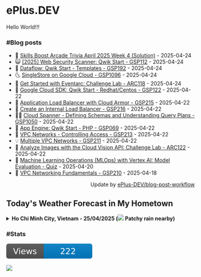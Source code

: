 # ePlus.DEV

Hello World!!!

### #Blog posts

- 🧰 [Skills Boost Arcade Trivia April 2025 Week 4 &lpar;Solution&rpar;](https://eplus.dev/skills-boost-arcade-trivia-april-2025-week-4-solution) - 2025-04-24 
- 😺 [[2025] Web Security Scanner: Qwik Start - GSP112](https://eplus.dev/2025-web-security-scanner-qwik-start-gsp112) - 2025-04-24 
- 🗽 [Dataflow: Qwik Start - Templates - GSP192](https://eplus.dev/dataflow-qwik-start-templates-gsp192) - 2025-04-24 
- 🌜 [SingleStore on Google Cloud - GSP1096](https://eplus.dev/singlestore-on-google-cloud-gsp1096) - 2025-04-24 
- 📝 [Get Started with Eventarc: Challenge Lab - ARC118](https://eplus.dev/get-started-with-eventarc-challenge-lab-arc118) - 2025-04-24 
- 🚀 [Google Cloud SDK: Qwik Start - Redhat/Centos - GSP122](https://eplus.dev/google-cloud-sdk-qwik-start-redhatcentos-gsp122) - 2025-04-22 
- 💼 [Application Load Balancer with Cloud Armor - GSP215](https://eplus.dev/application-load-balancer-with-cloud-armor-gsp215) - 2025-04-22 
- 🦣 [Create an Internal Load Balancer - GSP216](https://eplus.dev/create-an-internal-load-balancer-gsp216) - 2025-04-22 
- 👨‍🏫 [Cloud Spanner - Defining Schemas and Understanding Query Plans - GSP1050](https://eplus.dev/cloud-spanner-defining-schemas-and-understanding-query-plans-gsp1050) - 2025-04-22 
- 🔭 [App Engine: Qwik Start - PHP - GSP069](https://eplus.dev/app-engine-qwik-start-php-gsp069) - 2025-04-22 
- 🤡 [VPC Networks - Controlling Access - GSP213](https://eplus.dev/vpc-networks-controlling-access-gsp213) - 2025-04-22 
- 💡 [Multiple VPC Networks - GSP211](https://eplus.dev/multiple-vpc-networks-gsp211) - 2025-04-22 
- 🦣 [Analyze Images with the Cloud Vision API: Challenge Lab - ARC122](https://eplus.dev/analyze-images-with-the-cloud-vision-api-challenge-lab-arc122) - 2025-04-22 
- 💪 [Machine Learning Operations &lpar;MLOps&rpar; with Vertex AI: Model Evaluation - Quiz](https://eplus.dev/machine-learning-operations-mlops-with-vertex-ai-model-evaluation-quiz) - 2025-04-20 
- 🤡 [VPC Networking Fundamentals - GSP210](https://eplus.dev/vpc-networking-fundamentals-gsp210) - 2025-04-18 


<div align="right">
    Update by <a target="_blank" href="https://github.com/ePlus-DEV/blog-post-workflow">ePlus-DEV/blog-post-workflow</a>
</div>


## Today's Weather Forecast in My Hometown



<details>
    <summary><b>Ho Chi Minh City, Vietnam - 25/04/2025 (<img src="https://cdn.weatherapi.com/weather/64x64/day/176.png" width="25" /> Patchy rain nearby)</b>
    </summary>

    
<table>
    <tr>
        <th>Hour</th>
        <td>00:00</td><td>01:00</td><td>02:00</td><td>03:00</td><td>04:00</td><td>05:00</td><td>06:00</td><td>07:00</td><td>08:00</td><td>09:00</td><td>10:00</td><td>11:00</td><td>12:00</td><td>13:00</td><td>14:00</td><td>15:00</td><td>16:00</td><td>17:00</td><td>18:00</td><td>19:00</td><td>20:00</td><td>21:00</td><td>22:00</td><td>23:00</td>
    </tr>
    <tr>
        <th>Weather</th>
        <td><img src="https://cdn.weatherapi.com/weather/64x64/night/113.png"></img></td><td><img src="https://cdn.weatherapi.com/weather/64x64/night/176.png"></img></td><td><img src="https://cdn.weatherapi.com/weather/64x64/night/113.png"></img></td><td><img src="https://cdn.weatherapi.com/weather/64x64/night/113.png"></img></td><td><img src="https://cdn.weatherapi.com/weather/64x64/night/113.png"></img></td><td><img src="https://cdn.weatherapi.com/weather/64x64/night/116.png"></img></td><td><img src="https://cdn.weatherapi.com/weather/64x64/day/113.png"></img></td><td><img src="https://cdn.weatherapi.com/weather/64x64/day/113.png"></img></td><td><img src="https://cdn.weatherapi.com/weather/64x64/day/116.png"></img></td><td><img src="https://cdn.weatherapi.com/weather/64x64/day/116.png"></img></td><td><img src="https://cdn.weatherapi.com/weather/64x64/day/113.png"></img></td><td><img src="https://cdn.weatherapi.com/weather/64x64/day/116.png"></img></td><td><img src="https://cdn.weatherapi.com/weather/64x64/day/263.png"></img></td><td><img src="https://cdn.weatherapi.com/weather/64x64/day/176.png"></img></td><td><img src="https://cdn.weatherapi.com/weather/64x64/day/116.png"></img></td><td><img src="https://cdn.weatherapi.com/weather/64x64/day/113.png"></img></td><td><img src="https://cdn.weatherapi.com/weather/64x64/day/116.png"></img></td><td><img src="https://cdn.weatherapi.com/weather/64x64/day/113.png"></img></td><td><img src="https://cdn.weatherapi.com/weather/64x64/day/176.png"></img></td><td><img src="https://cdn.weatherapi.com/weather/64x64/night/113.png"></img></td><td><img src="https://cdn.weatherapi.com/weather/64x64/night/176.png"></img></td><td><img src="https://cdn.weatherapi.com/weather/64x64/night/116.png"></img></td><td><img src="https://cdn.weatherapi.com/weather/64x64/night/113.png"></img></td><td><img src="https://cdn.weatherapi.com/weather/64x64/night/113.png"></img></td>
    </tr>
    <tr>
        <th>Condition</th>
        <td width="200px">Clear </td><td width="200px">Patchy rain nearby</td><td width="200px">Clear </td><td width="200px">Clear </td><td width="200px">Clear </td><td width="200px">Partly Cloudy </td><td width="200px">Sunny</td><td width="200px">Sunny</td><td width="200px">Partly Cloudy </td><td width="200px">Partly Cloudy </td><td width="200px">Sunny</td><td width="200px">Partly Cloudy </td><td width="200px">Patchy light drizzle</td><td width="200px">Patchy rain nearby</td><td width="200px">Partly Cloudy </td><td width="200px">Sunny</td><td width="200px">Partly cloudy</td><td width="200px">Sunny</td><td width="200px">Patchy rain nearby</td><td width="200px">Clear </td><td width="200px">Patchy rain nearby</td><td width="200px">Partly Cloudy </td><td width="200px">Clear </td><td width="200px">Clear </td>
    </tr>
    <tr>
        <th>Temperature</th>
        <td>27.9 °C</td><td>27.7 °C</td><td>27.5 °C</td><td>27.2 °C</td><td>27.1 °C</td><td>26.9 °C</td><td>27 °C</td><td>28.4 °C</td><td>30.5 °C</td><td>32.7 °C</td><td>34.9 °C</td><td>36.8 °C</td><td>36.9 °C</td><td>35.4 °C</td><td>34.1 °C</td><td>35.7 °C</td><td>34.1 °C</td><td>35.2 °C</td><td>31.7 °C</td><td>29.9 °C</td><td>29.4 °C</td><td>29.2 °C</td><td>29 °C</td><td>28.7 °C</td>
    </tr>
    <tr>
        <th>Wind</th>
        <td>10.8 kph</td><td>8.3 kph</td><td>8.3 kph</td><td>7.9 kph</td><td>6.8 kph</td><td>7.2 kph</td><td>6.8 kph</td><td>7.6 kph</td><td>7.6 kph</td><td>6.1 kph</td><td>5 kph</td><td>4.3 kph</td><td>5.4 kph</td><td>14.4 kph</td><td>16.9 kph</td><td>11.5 kph</td><td>10.8 kph</td><td>16.9 kph</td><td>22 kph</td><td>21.6 kph</td><td>18 kph</td><td>15.5 kph</td><td>16.2 kph</td><td>15.8 kph</td>
    </tr>
</table>


<div align="right">
    Updated at: 2025-04-25T09:29:48Z - by <a target="_blank"
        href="https://github.com/ePlus-DEV/weather-forecast">ePlus-DEV/weather-forecast</a>
</div>
</details>


### #Stats

[![Image of counter](https://github.com/ePlus-DEV/view-counter/blob/main/svg/685088620/badge.svg)](https://github.com/ePlus-DEV/view-counter/blob/main/readme/685088620/week.md)

![](https://komarev.com/ghpvc/?username=ePlus-DEV&style=for-the-badge)
